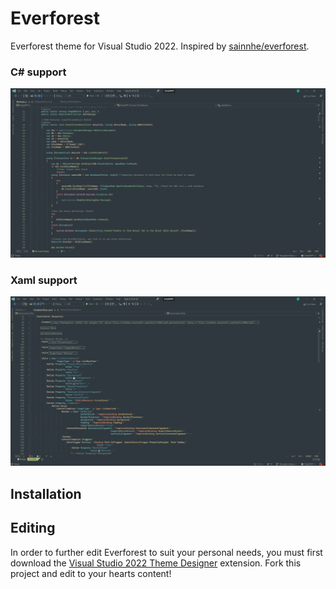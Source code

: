 # Everforest

Everforest theme for Visual Studio 2022. Inspired by [sainnhe/everforest](https://github.com/sainnhe/everforest).

### C# support
![C# support](https://github.com/ZachFranzen/Everforest/blob/master/EverforestZF/assets/Screenshot.png)

### Xaml support
![xaml support](https://github.com/ZachFranzen/Everforest/blob/master/EverforestZF/assets/Screenshot_xaml.png)

## Installation


## Editing

In order to further edit Everforest to suit your personal needs, you must first download the [Visual Studio 2022 Theme Designer](https://marketplace.visualstudio.com/items?itemName=ms-madsk.ColorThemeDesigner) extension. Fork this project and edit to your hearts content!
